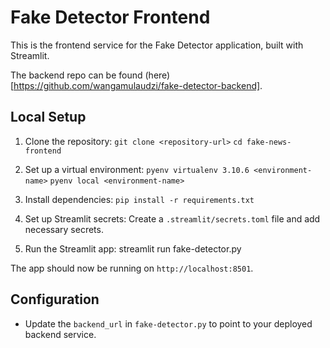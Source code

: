 # Fake Detector Frontend

This is the frontend service for the Fake Detector application, built with Streamlit.

The backend repo can be found (here)[https://github.com/wangamulaudzi/fake-detector-backend].

## Local Setup

1. Clone the repository:
`git clone <repository-url>`
`cd fake-news-frontend`

2. Set up a virtual environment:
`pyenv virtualenv 3.10.6 <environment-name>`
`pyenv local <environment-name>`

3. Install dependencies:
`pip install -r requirements.txt`

4. Set up Streamlit secrets:
Create a `.streamlit/secrets.toml` file and add necessary secrets.

5. Run the Streamlit app:
streamlit run fake-detector.py

The app should now be running on `http://localhost:8501`.

## Configuration

- Update the `backend_url` in `fake-detector.py` to point to your deployed backend service.
